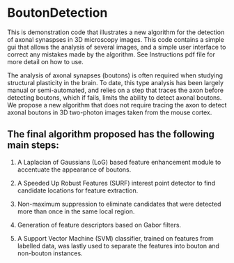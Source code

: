 # BoutonDetection

This is demonstration code that illustrates a new algorithm for the detection of axonal synaspses in 3D microscopy images.
This code contains a simple gui that allows the analysis of several images, and a simple user interface to correct any mistakes made by the algorithm. See Instructions pdf file for more detail on how to use.

The analysis of axonal synapses (boutons) is often required when studying structural plasticity in the brain. To date, this type analysis has been largely manual or semi-automated, and relies on a step that traces the axon before detecting boutons, which if fails, limits the ability to detect axonal boutons. We propose a new algorithm that does not require tracing the axon to detect axonal boutons in 3D two-photon images taken from the mouse cortex. 

## The final algorithm proposed has the following main steps: ##
1. A Laplacian of Gaussians (LoG) based feature enhancement module to accentuate the appearance of boutons. 

2.  A Speeded Up Robust Features (SURF) interest point detector to find candidate locations for feature extraction. 

3.  Non-maximum suppression to eliminate candidates that were detected more than once in the same local region. 

4.  Generation of feature descriptors based on Gabor filters. 

5.  A Support Vector Machine (SVM) classifier, trained on features from labelled data, was lastly used to separate the features into bouton and non-bouton instances. 

